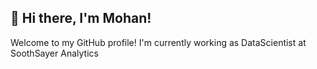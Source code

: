 ## 👋 Hi there, I'm Mohan!

Welcome to my GitHub profile! I'm currently working as DataScientist at SoothSayer Analytics


